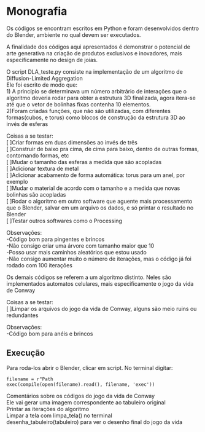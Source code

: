 # Monografia

Os códigos se encontram escritos em Python e foram desenvolvidos dentro do Blender, ambiente no qual devem ser executados.<br>

A finalidade dos códigos aqui apresentados é demonstrar o potencial de arte generativa na criação de produtos exclusivos e inovadores,
mais especificamente no design de joias.<br>

O script DLA_teste.py consiste na implementação de um algoritmo de Diffusion-Limited Aggregation<br>
Ele foi escrito de modo que:<br>
	1) A princípio se determinava um número arbitrário de interações que o algoritmo deveria rodar para obter a estrutura 3D finalizada,
	agora itera-se até que o vetor de bolinhas fixas contenha 10 elementos.<br>
	2)Foram criadas funções, que não são utilizadas, com diferentes formas(cubos, e torus) como blocos de construção da estrutura 3D ao invés de esferas <br>

Coisas a se testar:<br>
	[ ]Criar formas em duas dimensões ao invés de três<br>
	[ ]Construir de baixo pra cima, de cima para baixo, dentro de outras formas, contornando formas, etc<br>
	[ ]Mudar o tamanho das esferas a medida que são acopladas<br>
	[ ]Adicionar textura de metal<br>
	[ ]Adicionar acabamento de forma automática: torus para um anel, por exemplo<br>
	[ ]Mudar o material de acordo com o tamanho e a medida que novas bolinhas são acopladas<br>
	[ ]Rodar o algoritmo em outro software que aguente mais processamento que o Blender, salvar em um arquivo os dados, e só printar o resultado no Blender<br>
	[ ]Testar outros softwares como o Processing <br>

Observações:<br>
	-Código bom para pingentes e brincos<br>
	-Não consigo criar uma árvore com tamanho maior que 10<br>
	-Posso usar mais caminhos aleatórios que estou usado<br>
	-Não consigo aumentar muito o número de iterações, mas o código já foi rodado com 100 iterações<br>

Os demais códigos se referem a um algoritmo distinto. Neles são implementados automatos celulares, mais especificamente o jogo da vida de Conway<br>

Coisas a se testar:<br>
	[ ]Limpar os arquivos do jogo da vida de Conway, alguns são meio ruins ou redundantes<br>

Observações:<br>
	-Código bom para anéis e brincos<br>


<h2>Execução</h2>

Para roda-los abrir o Blender, clicar em script. No terminal digitar:<br>

```
filename = r"Path
exec(compile(open(filename).read(), filename, 'exec'))
```

Comentários sobre os códigos do jogo da vida de Conway <br>
Ele vai gerar uma imagem correspondente ao tabuleiro original<br>
Printar as iterações do algoritmo<br>
Limpar a tela com limpa_tela() no terminal<br>
desenha_tabuleiro(tabuleiro) para ver o desenho final do jogo da vida<br> 